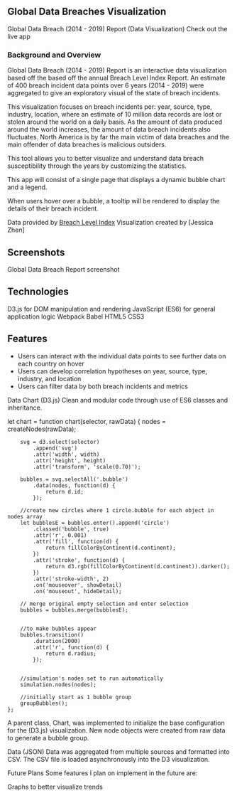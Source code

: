 ## Global Data Breaches Visualization 

Global Data Breach (2014 - 2019) Report (Data Visualization)
Check out the live app

### Background and Overview
Global Data Breach (2014 - 2019) Report is an interactive data visualization based off the based off the annual Breach Level Index Report. An estimate of 400 breach incident data points over 6 years (2014 - 2019) were 
aggregated to give an exploratory visual of the state of breach incidents.

This visualization focuses on breach incidents per: year, source, type, industry, location, where an estimate of 10 million data records are lost or stolen around the world on a daily basis.
As the amount of data produced around the world increases, the amount of data breach incidents also fluctuates. 
North America is by far the main victim of data breaches and the main offender of data breaches is malicious outsiders.

This tool allows you to better visualize and understand data breach susceptibility through the years by customizing the statistics.

This app will consist of a single page that displays a dynamic bubble chart and a legend.

When users hover over a bubble, a tooltip will be rendered to display the details of their breach incident.

Data provided by [Breach Level Index](https://breachlevelindex.com/) 
Visualization created by [Jessica Zhen] 

## Screenshots
Global Data Breach Report screenshot

## Technologies
D3.js for DOM manipulation and rendering
JavaScript (ES6) for general application logic
Webpack
Babel
HTML5
CSS3

## Features
* Users can interact with the individual data points to see further data on each country on hover
* Users can develop correlation hypotheses on year, source, type, industry, and location
* Users can filter data by both breach incidents and metrics 


Data Chart (D3.js)
Clean and modular code through use of ES6 classes and inheritance.
        
   let chart = function chart(selector, rawData) {
       nodes = createNodes(rawData);

        svg = d3.select(selector)
            .append('svg')
            .attr('width', width)
            .attr('height', height)
            .attr('transform', 'scale(0.70)');

        bubbles = svg.selectAll('.bubble')
            .data(nodes, function(d) { 
                return d.id; 
            });

        //create new circles where 1 circle.bubble for each object in nodes array
        let bubblesE = bubbles.enter().append('circle')
            .classed('bubble', true)
            .attr('r', 0.001)
            .attr('fill', function(d) { 
                return fillColorByContinent(d.continent); 
            })
            .attr('stroke', function(d) { 
                return d3.rgb(fillColorByContinent(d.continent)).darker(); 
            })
            .attr('stroke-width', 2)
            .on('mouseover', showDetail)
            .on('mouseout', hideDetail);

        // merge original empty selection and enter selection
        bubbles = bubbles.merge(bubblesE);


        //to make bubbles appear
        bubbles.transition()
            .duration(2000)
            .attr('r', function(d) { 
                return d.radius; 
            });


        //simulation's nodes set to run automatically
        simulation.nodes(nodes);

        //initially start as 1 bubble group
        groupBubbles();
    };

A parent class, Chart, was implemented to initialize the base configuration for the (D3.js) visualization. New node objects were created from raw data to generate a bubble group.

Data (JSON)
Data was aggregated from multiple sources and formatted into CSV. The CSV file is loaded asynchronously into the D3 visualization.


Future Plans
Some features I plan on implement in the future are:

Graphs to better visualize trends 


